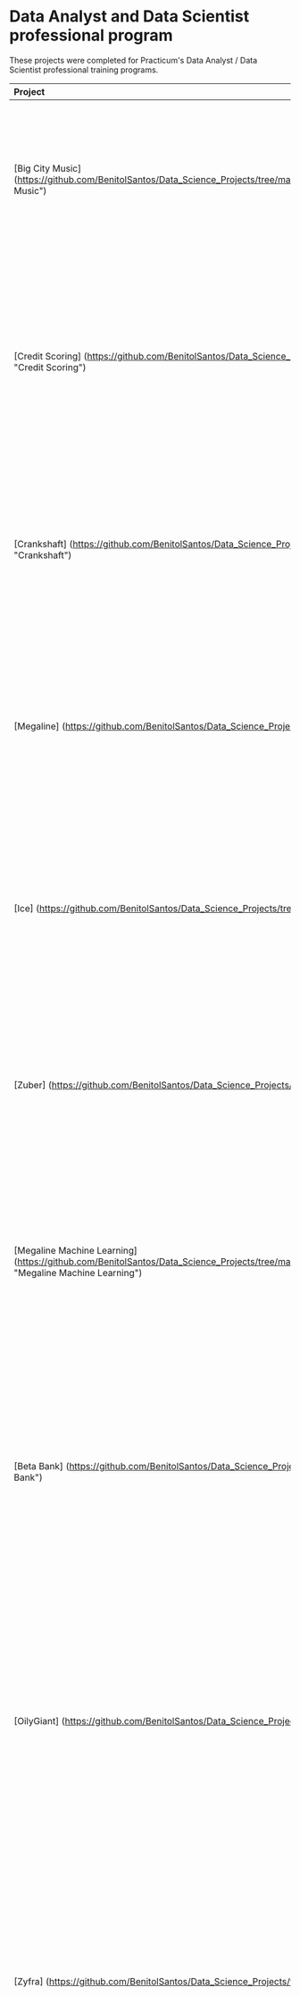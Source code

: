 # Data Analyst and Data Scientist professional program


These projects were completed for Practicum's Data Analyst / Data Scientist professional training programs.

| Project               | Description                                                                                 | Libraries                      |
|:--------------------- |:------------------------------------------------------------------------------------------- |:------------------------------ |
| [Big City Music] (https://github.com/BenitolSantos/Data_Science_Projects/tree/main/Big%20City%20Music "Big City Music") | Comparing the music preferences of the cities of Springfield and Shelbyville. Looking at data to test the hypotheses below and compare user behavior for these two cities.| *pandas, scipy* |
| [Credit Scoring] (https://github.com/BenitolSantos/Data_Science_Projects/tree/main/Credit%20Scoring "Credit Scoring")| Prepare a report for a bank’s loan division. Find out if a customer’s marital status and number of children have an impact on whether they will default on a loan. The bank already has some data on customers’ credit worthiness.| *pandas, ntlk* |
| [Crankshaft] (https://github.com/BenitolSantos/Data_Science_Projects/tree/main/Crankshaft "Crankshaft") | Hundreds of free advertisements for vehicles are published on your site every day. Study data collected over the last few years and determine which factors influence the price of a vehicle. |*pandas, matplotlib, numpy*|
| [Megaline] (https://github.com/BenitolSantos/Data_Science_Projects/tree/main/Megaline "Megaline") | The company offers its clients two prepaid plans, Surf and Ultimate. The commercial department wants to know which of the plans brings in more revenue in order to adjust the advertising budget. |*pandas, matplotlib, scipy, numpy, nltk*|
| [Ice] (https://github.com/BenitolSantos/Data_Science_Projects/tree/main/Ice "Ice") | Identify patterns that determine whether a game succeeds or not. This will allow you to spot potential big winners and plan advertising campaigns. In front of you is data going back to 2016. |*pandas, matplotlib, scipy, numpy, nltk*|
| [Zuber] (https://github.com/BenitolSantos/Data_Science_Projects/tree/main/Zuber "Zuber") | Find patterns for Zuber, a new ride-sharing company that's launching in Chicago. You want to understand passenger preferences and the impact of external factors on rides.
| [Megaline Machine Learning] (https://github.com/BenitolSantos/Data_Science_Projects/tree/main/Megaline%20Machine%20Learning "Megaline Machine Learning") | Access behavior data about subscribers who have already switched to the new plans (from the Megaline project). Develop a classification model that will pick the right plan. |*pandas, sklearn*|
| [Beta Bank] (https://github.com/BenitolSantos/Data_Science_Projects/tree/main/Beta%20Bank "Beta Bank") | Predict whether a customer will leave the bank soon, with the data on clients’ past behavior and termination of contracts with the bank. Build a model with the maximum possible F1 score. Additionally, measure the AUC-ROC metric and compare it with the F1. |*pandas, sklearn*|
| [OilyGiant] (https://github.com/BenitolSantos/Data_Science_Projects/tree/main/OilyGiant "OilyGiant")| Collect the oil well parameters in the selected region: oil quality and volume of reserves; Build a model for predicting the volume of reserves in the new wells; Pick the oil wells with the highest estimated values; Pick the region with the highest total profit for the selected oil wells. |*pandas, numpy, matplotlib, seaborn*|
| [Zyfra] (https://github.com/BenitolSantos/Data_Science_Projects/tree/main/Zyfra "Zyfra")| Prepare a prototype of a machine learning model for Zyfra from Zyfra.com. Develop a efficiency solution for heavy industry. Predict the amount of gold recovered from gold ore. You have the data on extraction and purification. Optimize the production and eliminate unprofitable parameters. |*pandas, matplotlib, numpy, sklearn*|
| [Sure Tomorrow insurance] (https://github.com/BenitolSantos/Data_Science_Projects/tree/main/Sure%20Tomorrow%20insurance "Sure Tomorrow insurance") | Find customers who are similar to a given customer. Help the company's agents with marketing. Predict whether a new customer is likely to receive an insurance benefit. Predict the number of insurance benefits a new customer is likely to receive using a linear regression model. Protect clients' personal data. |*pandas, numpy, sklearn*|
| [Rusty Bargain] (https://github.com/BenitolSantos/Data_Science_Projects/tree/main/Rusty%20Bargain "Rusty Bargain") | Quickly find out the market value of your car. You have access to historical data: technical specifications, trim versions, and prices. Build the model to determine the value. |*pandas, numpy, sklearn, time, catboost, lightgbm*|
| [Sweet Lift Taxi] (https://github.com/BenitolSantos/Data_Science_Projects/tree/main/Sweet%20Lift%20Taxi "Sweet Lift Taxi") | We need to predict the amount of taxi orders for the next hour to attract more drivers during peak hours. Build a model for such a prediction.| *pandas, matplotlib, scipy, numpy, nltk*|
| [Film Junky Union] (https://github.com/BenitolSantos/Data_Science_Projects/tree/main/Film%20Junky%20Union "Film Junky Union") | Train a model to automatically detect negative reviews. You'll be using a dataset of IMBD movie reviews with polarity labelling to build a model for classifying positive and negative reviews. |*pandas, numpy, math, re, nltk, matplotlib, seaborn, tqdm*|
| [Good Seed] (https://github.com/BenitolSantos/Data_Science_Projects/tree/main/Good%20Seed "Good Seed") | Explore if Computer vision methods can be used to determine age of a person from a photo and whether Data Science can help them adhere to alcohol laws by making sure they do not sell alcohol to people underage. |*pandas, numpy, matplotlib, seaborn, tensorflow*|
